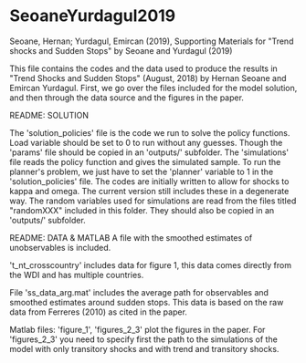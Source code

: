# SeoaneYurdagul2019
Seoane, Hernan; Yurdagul, Emircan (2019), Supporting Materials for "Trend shocks and Sudden Stops" by Seoane and Yurdagul (2019)




This file contains the codes and the data used to produce the results in "Trend Shocks and Sudden Stops" (August, 2018) by Hernan Seoane and Emircan Yurdagul.
First, we go over the files included for the model solution, and then through the data source and the figures in the paper.

README: SOLUTION

The 'solution_policies' file is the code we run to solve the policy functions. 
Load variable should be set to 0 to run without any guesses. Though the 'params' file should be copied in an 'outputs/' subfolder.
The 'simulations' file reads the policy function and gives the simulated sample.
To run the planner's problem, we just have to set the 'planner' variable to 1 in the 'solution_policies' file.
The codes are initially written to allow for shocks to kappa and omega. The current version still includes these in a degenerate way.
The random variables used for simulations are read from the files titled "randomXXX" included in this folder. They should also be copied in an 'outputs/' subfolder.

README: DATA & MATLAB
A file with the smoothed estimates of unobservables is included.

't_nt_crosscountry' includes data for figure 1, this data comes directly from the WDI and has multiple countries.

File 'ss_data_arg.mat' includes the average path for observables and smoothed estimates around sudden stops. This data is based on the raw data from Ferreres (2010) as cited in the paper.

Matlab files: 'figure_1', 'figures_2_3' plot the figures in the paper. For 'figures_2_3' you need to specify first the path to the simulations of the model with only transitory shocks and with trend and transitory shocks.

